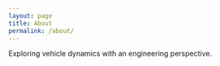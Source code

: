 ```yaml
---
layout: page
title: About
permalink: /about/
---
```


Exploring vehicle dynamics with an engineering perspective.
